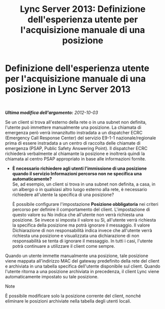 ﻿---
title: "Lync Server 2013: Definizione dell'esperienza utente per l'acquisizione manuale di una posizione"
TOCTitle: Definizione dell'esperienza utente per l'acquisizione manuale di una posizione
ms:assetid: d37f67d3-e248-483b-b64c-3986559ef357
ms:mtpsurl: https://technet.microsoft.com/it-it/library/Gg398912(v=OCS.15)
ms:contentKeyID: 49302063
ms.date: 08/24/2015
mtps_version: v=OCS.15
ms.translationtype: HT
---

# Definizione dell'esperienza utente per l'acquisizione manuale di una posizione in Lync Server 2013

 

_**Ultima modifica dell'argomento:** 2012-10-03_

Se un client si trova all'esterno della rete o in una subnet non definita, l'utente può immettere manualmente una posizione. La chiamata di emergenza però verrà innanzitutto instradata a un dispatcher ECRC (Emergency Call Response Center) del servizio E9-1-1 nazionale/regionale prima di essere instradata a un centro di raccolta delle chiamate di emergenza (PSAP, Public Safety Answering Point). Il dispatcher ECRC richiederà verbalmente al chiamante la posizione e inoltrerà quindi la chiamata al centro PSAP appropriato in base alle informazioni fornite.

  - **È necessario richiedere agli utenti l'immissione di una posizione quando il servizio Informazioni percorso non ne specifica una automaticamente?**  
    Se, ad esempio, un client si trova in una subnet non definita, a casa, in un albergo o in qualsiasi altro luogo esterno alla rete, è necessario richiedere all'utente la specifica di una posizione?
    
    È possibile configurare l'impostazione **Posizione obbligatoria** nei criteri percorso per definire il comportamento del client. L'impostazione di questo valore su No indica che all'utente non verrà richiesta una posizione. Se invece si imposta il valore su Sì, all'utente verrà richiesta la specifica della posizione ma potrà ignorare il messaggio. Il valore Dichiarazione di non responsabilità indica invece che all'utente verrà richiesta una posizione e visualizzata una dichiarazione di non responsabilità se tenta di ignorare il messaggio. In tutti i casi, l'utente potrà continuare a utilizzare il client come sempre.

Quando un utente immette manualmente una posizione, tale posizione viene mappata all'indirizzo MAC del gateway predefinito della rete del client e archiviata in una tabella specifica dell'utente disponibile sul client. Quando l'utente ritorna a una posizione archiviata in precedenza, il client Lync viene automaticamente impostato su tale posizione.


> [!NOTE]
> È possibile modificare solo la posizione corrente del client, nonché eliminare le posizioni archiviate nella tabella degli utenti locali.



